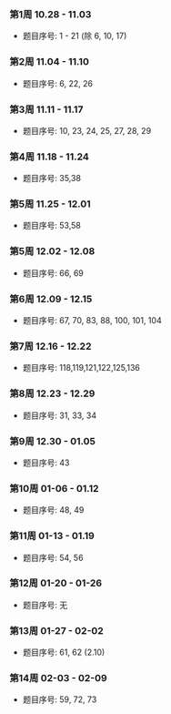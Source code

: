 <!--
 * @Author: Tan Xuan
 * @Date: 2020-02-03 19:08:23
 * @LastEditors  : Tan Xuan
 * @LastEditTime : 2020-02-10 15:50:53
 * @Description: File content
 -->
### 第1周 10.28 - 11.03  

- 题目序号: 1 - 21 (除 6, 10, 17)

### 第2周 11.04 - 11.10 

- 题目序号: 6, 22, 26

### 第3周 11.11 - 11.17

- 题目序号: 10, 23, 24, 25, 27, 28, 29 

### 第4周 11.18 - 11.24

- 题目序号: 35,38

### 第5周 11.25 - 12.01

- 题目序号: 53,58

### 第5周 12.02 - 12.08

- 题目序号: 66, 69

### 第6周 12.09 - 12.15

- 题目序号: 67, 70, 83, 88, 100, 101, 104

### 第7周 12.16 - 12.22

- 题目序号: 118,119,121,122,125,136

### 第8周 12.23 - 12.29

- 题目序号: 31, 33, 34

### 第9周 12.30 - 01.05

- 题目序号: 43

### 第10周 01-06 - 01.12

- 题目序号: 48, 49

### 第11周 01-13 - 01.19

- 题目序号: 54, 56

### 第12周 01-20 - 01-26

- 题目序号: 无

### 第13周 01-27 - 02-02

- 题目序号: 61, 62  (2.10)

### 第14周 02-03 - 02-09

- 题目序号: 59, 72, 73